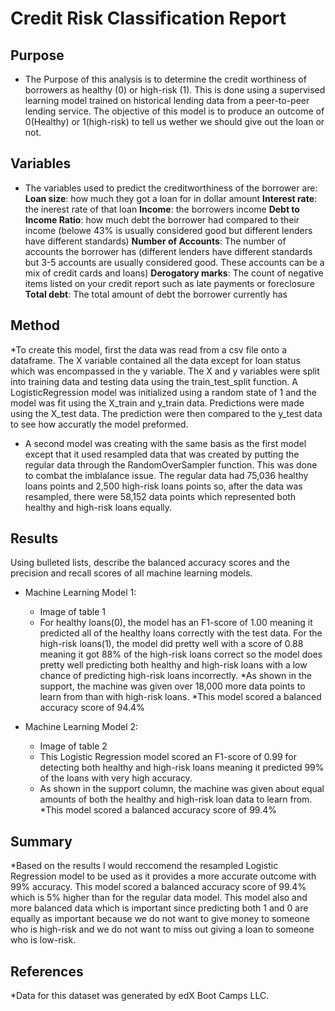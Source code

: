# Credit Risk Classification Report

## Purpose

* The Purpose of this analysis is to determine the credit worthiness of borrowers as healthy (0) or high-risk (1). This is done using a supervised learning model trained on historical lending data from a peer-to-peer lending service. The objective of this model is to produce an outcome of 0(Healthy) or 1(high-risk) to tell us wether we should give out the loan or not.

## Variables

* The variables used to predict the creditworthiness of the borrower are:
    **Loan size**: how much they got a loan for in dollar amount
    **Interest rate**: the inerest rate of that loan
    **Income**: the borrowers income
    **Debt to Income Ratio**: how much debt the borrower had compared to their income (belowe 43% is usually considered good but different lenders have different standards)
    **Number of Accounts**: The number of accounts the borrower has (different lenders have different standards but 3-5 accounts are usually considered good. These accounts can be a mix of credit cards and loans)
    **Derogatory marks**: The count of negative items listed on your credit report such as late payments or foreclosure
    **Total debt**: The total amount of debt the borrower currently has

## Method

*To create this model, first the data was read  from a csv file onto a dataframe. The X variable contained all the data except for loan status which was encompassed in the y variable. The X and y variables were split into training data and testing data using the train_test_split function. A LogisticRegression model was initialized using a random state of 1 and the model was fit using the X_train and y_train data. Predictions were made using the X_test data. The prediction were then compared to the y_test data to see how accuratly the model preformed.
* A second model was creating with the same basis as the first model except that it used resampled data that was created by putting the regular data through the RandomOverSampler function. This was done to combat the imblalance issue. The regular data had 75,036 healthy loans points and 2,500 high-risk loans points so, after the data was resampled, there were 58,152 data points which represented both healthy and high-risk loans equally. 


## Results

Using bulleted lists, describe the balanced accuracy scores and the precision and recall scores of all machine learning models.

* Machine Learning Model 1:
  * Image of table 1
  * For healthy loans(0), the model has an F1-score of 1.00 meaning it predicted all of the healthy loans correctly with the test data. For the high-risk loans(1), the model did pretty well with a score of 0.88 meaning it got 88% of the high-risk loans correct so the model does pretty well predicting both healthy and high-risk loans with a low chance of predicting high-risk loans incorrectly.
  *As shown in the support, the machine was given over 18,000 more data points to learn from than with high-risk loans.
  *This model scored a balanced accuracy score of 94.4%
  


* Machine Learning Model 2:
  * Image of table 2
  * This Logistic Regression model scored an F1-score of 0.99 for detecting both healthy and high-risk loans meaning it predicted 99% of the loans with very high accuracy.
  * As shown in the support column, the machine was given about equal amounts of both the healthy and high-risk loan data to learn from.
  *This model scored a balanced accuracy score of 99.4%

## Summary

*Based on the results I would reccomend the resampled Logistic Regression model to be used as it provides a more accurate outcome with 99% accuracy. This model scored a balanced accuracy score of 99.4% which is 5% higher than for the regular data model. This model also and more balanced data which is important since predicting both 1 and 0 are equally as important because we do not want to give money to someone who is high-risk and we do not want to miss out giving a loan to someone who is low-risk. 

## References
*Data for this dataset was generated by edX Boot Camps LLC.

